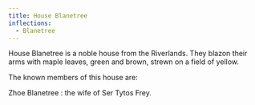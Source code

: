 ```yaml
---
title: House Blanetree
inflections:
  - Blanetree
---
```


House Blanetree is a noble house from the Riverlands. They blazon their arms with maple leaves, green and brown, strewn on a field of yellow.

The known members of this house are:

Zhoe Blanetree : the wife of Ser Tytos Frey.


